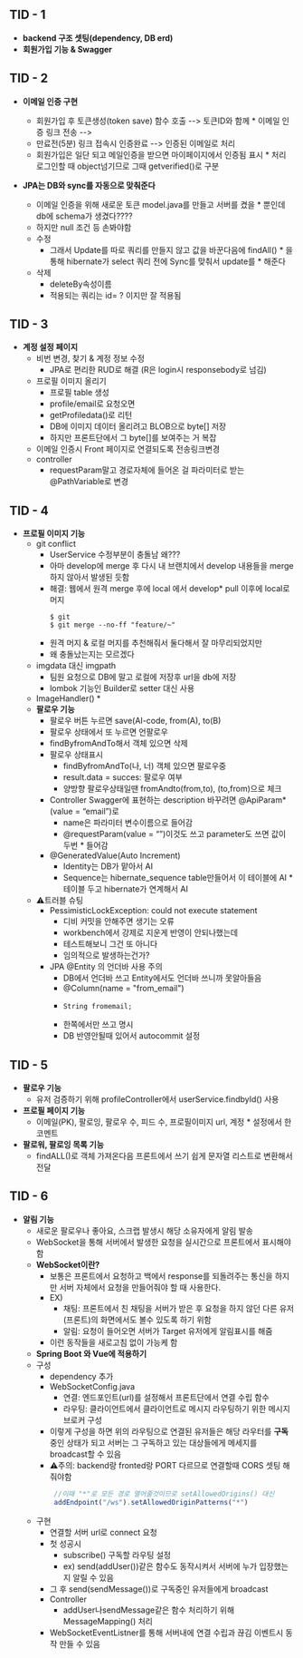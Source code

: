 ## TID - 1
* __backend 구조 셋팅(dependency, DB erd)__
* __회원가입 기능 & Swagger__

## TID - 2
* __이메일 인증 구현__
  * 회원가입 후 토큰생성(token save) 함수 호출 --> 토큰ID와 함께 * 이메일 인증 링크 전송 -->
  * 만료전(5분) 링크 접속시 인증완료 --> 인증된 이메일로 처리
  * 회원가입은 일단 되고 메일인증을 받으면 마이페이지에서 인증됨 표시 * 처리 로그인할 때 object넘기므로 그때 getverified()로 구분
  
* __JPA는 DB와 sync를 자동으로 맞춰준다__
  * 이메일 인증을 위해 새로운 토큰 model.java를 만들고 서버를 켰을 * 뿐인데 db에 schema가 생겼다????
  * 하지만 null 조건 등 손봐야함
  * 수정
    * 그래서 Update를 따로 쿼리를 만들지 않고 값을 바꾼다음에 findAll() * 을 통해 hibernate가 select 쿼리 전에 Sync를 맞춰서 update를 * 해준다
  * 삭제
    * deleteBy속성이름
    * 적용되는 쿼리는 id= ? 이지만 잘 적용됨

## TID - 3
* __계정 설정 페이지__
  * 비번 변경, 찾기 & 계정 정보 수정
    * JPA로 편리한 RUD로 해결 (R은 login시 responsebody로 넘김)
  * 프로필 이미지 올리기
    * 프로필 table 생성
    * profile/email로 요청오면
    * getProfiledata()로 리턴
    * DB에 이미지 데이터 올리려고 BLOB으로 byte[] 저장
    * 하지만 프론트단에서 그 byte[]를 보여주는 거 복잡
  * 이메일 인증시 Front 페이지로 연결되도록 전송링크변경
  * controller
    * requestParam말고 경로자체에 들어온 걸 파라미터로 받는  @PathVariable로 변경

## TID - 4
* __프로필 이미지 기능__
  * git conflict
    * UserService 수정부분이 충돌남 왜???
    * 아마 develop에 merge 후 다시 내 브랜치에서 develop 내용들을 merge하지 않아서 발생된 듯함
    * 해결: 웹에서 원격 merge 후에 local 에서 develop* pull 이후에 local로 머지
      ```git
      $ git 
      $ git merge --no-ff "feature/~"
      ```
    * 원격 머지 & 로컬 머지를 추천해줘서 둘다해서 잘 마무리되었지만
    * 왜 충돌났는지는 모르겠다
  * imgdata 대신 imgpath
    * 팀원 요청으로 DB에 말고 로컬에 저장후 url을 db에 저장
    * lombok 기능인 Builder로 setter 대신 사용
  * ImageHandler()
    * 
  * __팔로우 기능__
    * 팔로우 버튼 누르면 save(AI-code, from(A), to(B)
    * 팔로우 상태에서 또 누르면 언팔로우
    * findByfromAndTo해서 객체 있으면 삭제
    * 팔로우 상태표시
      * findByfromAndTo(나, 너) 객체 있으면 팔로우중
      * result.data = succes: 팔로우 여부
      * 양방향 팔로우상태일땐 fromAndto(from,to), (to,from)으로 체크
    * Controller Swagger에 표현하는 description 바꾸려면 @ApiParam* (value = “email”)로
      * name은 파라미터 변수이름으로 들어감
      * @requestParam(value = “”)이것도 쓰고 parameter도 쓰면 값이 두번 * 들어감
    * @GeneratedValue(Auto Increment)
      * Identity는 DB가 맡아서 AI 
      * Sequence는 hibernate_sequence table만들어서 이 테이블에 AI * 테이블 두고 hibernate가 연계해서 AI
  * ⚠️트러블 슈팅
    * PessimisticLockException: could not execute statement
      * 디비 커밋을 안해주면 생기는 오류
      * workbench에서 강제로 지운게 반영이 안되나했는데
      * 테스트해보니 그건 또 아니다
      * 임의적으로 발생하는건가?
    * JPA @Entity 의 언더바 사용 주의
      * DB에서 언더바 쓰고 Entity에서도 언더바 쓰니까 못알아들음
      * @Column(name = "from_email")
      * 	String fromemail;
      * 한쪽에서만 쓰고 명시
      * DB 반영안될때  있어서 autocommit 설정

## TID - 5
* __팔로우 기능__
  * 유저 검증하기 위해 profileController에서 userService.findbyId() 사용
* __프로필 페이지 기능__
  * 이메일(PK), 팔로잉, 팔로우 수, 피드 수, 프로필이미지 url, 계정 * 설정에서 한 코멘트
* __팔로워, 팔로잉 목록 기능__
  * findALL()로 객체 가져온다음 프론트에서 쓰기 쉽게 문자열 리스트로 변환해서 전달



## TID - 6
* __알림 기능__
  * 새로운 팔로우나 좋아요, 스크랩 발생시 해당 소유자에게 알림 발송
  * WebSocket을 통해 서버에서 발생한 요청을 실시간으로 프론트에서 표시해야함
  * __WebSocket이란?__
    * 보통은 프론트에서 요청하고 백에서 response를 되돌려주는 통신을 하지만 서버 자체에서 요청을 만들어줘야 할 때 사용한다.
    * EX)
      * 채팅: 프론트에서 친 채팅을 서버가 받은 후 요청을 하지 않던 다른 유저(프론트)의 화면에서도 볼수 있도록 하기 위함
      * 알림: 요청이 들어오면 서버가 Target 유저에게 알림표시를 해줌
    * 이런 동작들을 새로고침 없이 가능케 함
  * __Spring Boot 와 Vue에 적용하기__
  * 구성
    * dependency 추가
    * WebSocketConfig.java
      * 연결: 엔드포인트(url)를 설정해서 프론트단에서 연결 수립 함수
      * 라우팅: 클라이언트에서 클라이언트로 메시지 라우팅하기 위한 메시지 브로커 구성
    * 이렇게 구성을 하면 위의 라우팅으로 연결된 유저들은 해당 라우터를 **구독**중인 상태가 되고 서버는 그 구독하고 있는 대상들에게 메세지를 broadcast할 수 있음 
    * ⚠️주의: backend랑 fronted랑 PORT 다르므로 연결할때 CORS 셋팅 해줘야함
       ```js
        //이때 "*"로 모든 경로 열어줄것이므로 setAllowedOrigins() 대신
        addEndpoint("/ws").setAllowedOriginPatterns("*")
        ```
  * 구현
    * 연결할 서버 url로 connect 요청
    * 첫 성공시
      * subscribe() 구독할 라우팅 설정
      * ex) send(addUser())같은 함수도 동작시켜서 서버에 누가 입장했는지 알릴 수 있음
    * 그 후 send(sendMessage())로 구독중인 유저들에게 broadcast
    * Controller
      * addUser나sendMessage같은 함수 처리하기 위해 MessageMapping() 처리
    * WebSocketEventListner를 통해 서버내에 연결 수립과 끊김 이벤트시 동작 만들 수 있음

